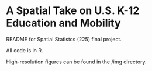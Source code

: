 A Spatial Take on U.S. K-12 Education and Mobility
======================

README for Spatial Statistcs (225) final project.

All code is in R.

High-resolution figures can be found in the /img directory.
